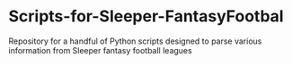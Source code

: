 # Scripts-for-Sleeper-FantasyFootbal
Repository for a handful of Python scripts designed to parse various information from Sleeper fantasy football leagues

